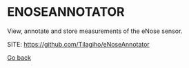 # ENOSEANNOTATOR
 
 View, annotate and store measurements of the eNose sensor.
 
 SITE: https://github.com/Tilagiho/eNoseAnnotator

 [Go back](https://portable-linux-apps.github.io/apps.html)
